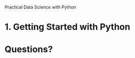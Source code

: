[comment]: # (THEME = pdsp)
[comment]: # (CODE_THEME = base16/zenburn)
Practical Data Science with Python
# 1. Getting Started with Python

[comment]: # (!!!)

# Questions?

